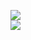 [![](https://img.shields.io/badge/Made%20With-Github%20Spray-lightgrey.svg?style=for-the-badge&logo=github)](https://github.com/Annihil/github-spray#32244)  
[![](https://i.imgur.com/2DrTn0Z.gif)](https://github.com/Annihil/github-spray)